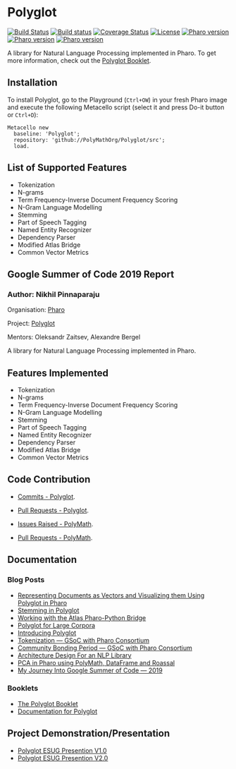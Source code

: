 # Polyglot
[![Build Status](https://travis-ci.org/PolyMathOrg/Polyglot.svg?branch=master)](https://travis-ci.org/PolyMathOrg/Polyglot)
[![Build status](https://ci.appveyor.com/api/projects/status/nk84odcludj242lw?svg=true)](https://ci.appveyor.com/project/nikhilpinnaparaju/Polyglot)
[![Coverage Status](https://coveralls.io/repos/github/PolyMathOrg/Polyglot/badge.svg?branch=master)](https://coveralls.io/github/PolyMathOrg/Polyglot?branch=master)
[![License](https://img.shields.io/badge/license-MIT-blue.svg)](https://raw.githubusercontent.com/PolyMathOrg/Polyglot/master/LICENSE)
[![Pharo version](https://img.shields.io/badge/Pharo-6.1-%23aac9ff.svg)](https://pharo.org/download)
[![Pharo version](https://img.shields.io/badge/Pharo-7.0-%23aac9ff.svg)](https://pharo.org/download)
[![Pharo version](https://img.shields.io/badge/Pharo-8.0-%23aac9ff.svg)](https://pharo.org/download)

A library for Natural Language Processing implemented in Pharo. To get more information, check out the [Polyglot Booklet](https://github.com/SquareBracketAssociates/Booklet-Polyglot).

## Installation
To install Polyglot, go to the Playground (`Ctrl+OW`) in your fresh Pharo image and execute the following Metacello script (select it and press Do-it button or `Ctrl+D`):

```smalltalk
Metacello new
  baseline: 'Polyglot';
  repository: 'github://PolyMathOrg/Polyglot/src';
  load.
```

## List of Supported Features

- Tokenization
- N-grams
- Term Frequency-Inverse Document Frequency Scoring
- N-Gram Language Modelling
- Stemming
- Part of Speech Tagging
- Named Entity Recognizer
- Dependency Parser
- Modified Atlas Bridge
- Common Vector Metrics

## Google Summer of Code 2019 Report
### Author: Nikhil Pinnaparaju

Organisation: [Pharo](https://pharo.org/)

Project: [Polyglot](https://github.com/PolyMathOrg/Polyglot)

Mentors: Oleksandr Zaitsev, Alexandre Bergel


A library for Natural Language Processing implemented in Pharo. 

## Features Implemented
- Tokenization
- N-grams
- Term Frequency-Inverse Document Frequency Scoring
- N-Gram Language Modelling
- Stemming
- Part of Speech Tagging
- Named Entity Recognizer
- Dependency Parser
- Modified Atlas Bridge
- Common Vector Metrics


## Code Contribution
- [Commits - Polyglot](https://github.com/PolyMathOrg/Polyglot/commits/master?author=nikhilpinnaparaju).

- [Pull Requests - Polyglot](https://github.com/PolyMathOrg/Polyglot/pulls?utf8=%E2%9C%93&q=is%3Apr+author%3Anikhilpinnaparaju+).

- [Issues Raised - PolyMath](https://github.com/PolyMathOrg/PolyMath/issues?utf8=%E2%9C%93&q=is%3Aissue+author%3Anikhilpinnaparaju+).

- [Pull Requests - PolyMath](https://github.com/PolyMathOrg/PolyMath/pulls?utf8=%E2%9C%93&q=is%3Apr+author%3Anikhilpinnaparaju+).

## Documentation

### Blog Posts

- [Representing Documents as Vectors and Visualizing them Using Polyglot in Pharo](https://medium.com/@nikhilpinnaparaju/representing-documents-as-vectors-and-visualizing-them-using-polyglot-in-pharo-73887e8bb418)
- [Stemming in Polyglot](https://medium.com/@nikhilpinnaparaju/stemming-in-polyglot-2672a349e15)
- [Working with the Atlas Pharo-Python Bridge](https://medium.com/@nikhilpinnaparaju/working-with-the-atlas-pharo-python-bridge-1ad6ba356f7)
- [Polyglot for Large Corpora](https://medium.com/@nikhilpinnaparaju/polyglot-for-large-corpora-71267c525876)
- [Introducing Polyglot](https://link.medium.com/XrrMmBsfPX)
- [Tokenization  — GSoC with Pharo Consortium](https://link.medium.com/YlaK5QtfPX)
- [Community Bonding Period — GSoC with Pharo Consortium](https://link.medium.com/WyjlwqwfPX)
- [Architecture Design For an NLP Library](https://link.medium.com/Az8fikxfPX)
- [PCA in Pharo using PolyMath, DataFrame and Roassal](https://link.medium.com/qcRTM0yfPX)
- [My Journey Into Google Summer of Code — 2019](https://link.medium.com/PZ6Zd4zfPX)

### Booklets

- [The Polyglot Booklet](https://github.com/SquareBracketAssociates/Booklet-Polyglot)
- [Documentation for Polyglot](https://github.com/nikhilpinnaparaju/Polyglot-Documentation)

## Project Demonstration/Presentation
- [Polyglot ESUG Presention V1.0](https://drive.google.com/file/d/18J2bgdrJ6Dhbaxg1-N3hC8-ZD7y0P9yp/view?usp=sharing)
- [Polyglot ESUG Presention V2.0](https://drive.google.com/file/d/1PgNS1xpwos1txeclhbzFfVlbrbs54pGs/view?usp=sharing)
